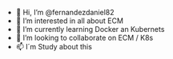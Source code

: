 - 👋 Hi, I’m @fernandezdaniel82
- 👀 I’m interested in all about ECM
- 🌱 I’m currently learning Docker an Kubernets
- 💞️ I’m looking to collaborate on ECM / K8s
- 📫 I´m Study about this

<!---
fernandezdaniel82/fernandezdaniel82 is a ✨ special ✨ repository because its `README.md` (this file) appears on your GitHub profile.
You can click the Preview link to take a look at your changes.
--->
